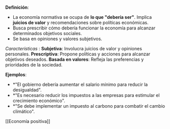 **Definición**:
- La economía normativa se ocupa de **lo que "debería ser"**. Implica **juicios de valor** y recomendaciones sobre políticas económicas.
- Busca prescribir cómo debería funcionar la economía para alcanzar determinados objetivos sociales.
- Se basa en opiniones y valores subjetivos.

*Características* :
	 **Subjetiva**: Involucra juicios de valor y opiniones personales.
	 **Prescriptiva**: Propone políticas y acciones para alcanzar objetivos deseados.
	**Basada en valores**: Refleja las preferencias y prioridades de la sociedad.

**Ejemplos**:

- *"El gobierno debería aumentar el salario mínimo para reducir la desigualdad".
- *"Es necesario reducir los impuestos a las empresas para estimular el crecimiento económico".
- *"Se debe implementar un impuesto al carbono para combatir el cambio climático".

[[Economía positiva]]

